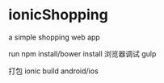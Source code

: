 # ionicShopping
a simple shopping web app

run npm install/bower install
浏览器调试
gulp

打包
 ionic build android/ios
 
